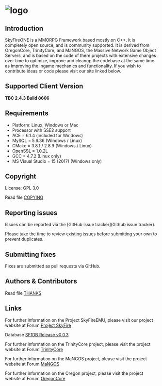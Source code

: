 # ![logo](http://www.projectskyfire.org/public/style_images/15_14_skyfire_logo.png)

## Introduction

SkyFireONE is a MMORPG Framework based mostly on C++. 
It is completely open source, and is community supported. 
It is derived from OregonCore, TrinityCore, and MaNGOS, 
the Massive Network Game Object Servers, and is based on 
the code of there projects with extensive changes over time 
to optimize, improve and cleanup the codebase at the same 
time as improving the ingame mechanics and functionality. 
If you wish to contribute ideas or code please visit 
our site linked below.

## Supported Client Version
**TBC 2.4.3 Build 8606**

## Requirements
+ Platform: Linux, Windows or Mac
+ Processor with SSE2 support
+ ACE     = 6.1.4 (included for Windows)
+ MySQL   = 5.6.36 (Windows / Linux)
+ CMake   = 3.8.1 / 2.8.9 (Windows / Linux)
+ OpenSSL = 1.0.2L
+ GCC     = 4.7.2 (Linux only)
+ MS Visual Studio = 15 (2017) (Windows only)

## Copyright

License: GPL 3.0

Read file [COPYING](COPYING.md)

## Reporting issues

Issues can be reported via the [GitHub issue tracker](Github issue tracker).

Please take the time to review existing issues before submitting your own to
prevent duplicates.

## Submitting fixes

Fixes are submitted as pull requests via GitHub.

## Authors & Contributors

Read file [THANKS](https://github.com/ProjectSkyfire/SkyFireEMU/tree/master/doc/THANKS.md)

## Links

For further information on the Project SkyFireEMU, please visit our
project website at Forum [Project SkyFire](http://www.projectskyfire.org)

Database [SF1DB Release v0.0.3](https://www.projectskyfire.org/index.php?/files/file/28-skyfireone-db-release/)

For further information on the TrinityCore project, please visit the
project website at Forum [TrinityCore](http://www.TrinityCore.org)

For further information on the MaNGOS project, please visit the
project website at Forum [MaNGOS](http://www.getmangos.com/)

For further information on the Oregon project, please visit the
project website at Forum [OregonCore](http://www.oregoncore.com/)